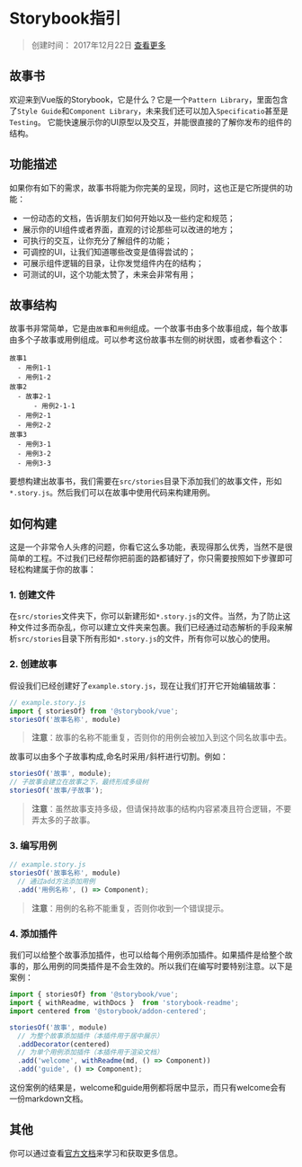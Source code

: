 Storybook指引
============

> 创建时间： 2017年12月22日 [查看更多](https://storybook.js.org "查阅Storybook相关资料")

## 故事书

欢迎来到Vue版的Storybook，它是什么？它是一个`Pattern Library`，里面包含了`Style Guide`和`Component Library`，未来我们还可以加入`Specificatio`甚至是`Testing`。
它能快速展示你的UI原型以及交互，并能很直接的了解你发布的组件的结构。

## 功能描述

如果你有如下的需求，故事书将能为你完美的呈现，同时，这也正是它所提供的功能：

- 一份动态的文档，告诉朋友们如何开始以及一些约定和规范；
- 展示你的UI组件或者界面，直观的讨论那些可以改进的地方；
- 可执行的交互，让你充分了解组件的功能；
- 可调控的UI，让我们知道哪些改变是值得尝试的；
- 可展示组件逻辑的目录，让你发觉组件内在的结构；
- 可测试的UI，这个功能太赞了，未来会非常有用；

## 故事结构

故事书非常简单，它是由`故事`和`用例`组成。一个故事书由多个故事组成，每个故事由多个子故事或用例组成。可以参考这份故事书左侧的树状图，或者参看这个：

```shell
故事1
  - 用例1-1
  - 用例1-2
故事2
  - 故事2-1
      - 用例2-1-1
  - 用例2-1
  - 用例2-2
故事3
  - 用例3-1
  - 用例3-2
  - 用例3-3
```

要想构建出故事书，我们需要在`src/stories`目录下添加我们的故事文件，形如`*.story.js`。然后我们可以在故事中使用代码来构建用例。 

## 如何构建

这是一个非常令人头疼的问题，你看它这么多功能，表现得那么优秀，当然不是很简单的工程。不过我们已经帮你把前面的路都铺好了，你只需要按照如下步骤即可轻松构建属于你的故事：

### 1. 创建文件

在`src/stories`文件夹下，你可以新建形如`*.story.js`的文件。当然，为了防止这种文件过多而杂乱，你可以建立文件夹来包裹。我们已经通过动态解析的手段来解析`src/stories`目录下所有形如`*.story.js`的文件，所有你可以放心的使用。

### 2. 创建故事

假设我们已经创建好了`example.story.js`，现在让我们打开它开始编辑故事：

```javascript
// example.story.js
import { storiesOf} from '@storybook/vue';
storiesOf('故事名称', module)
```

> **注意**：故事的名称不能重复，否则你的用例会被加入到这个同名故事中去。

故事可以由多个子故事构成,命名时采用`/`斜杆进行切割。例如：

```javascript
storiesOf('故事', module);
// 子故事会建立在故事之下，最终形成多级树
storiesOf('故事/子故事');
```

> **注意**：虽然故事支持多级，但请保持故事的结构内容紧凑且符合逻辑，不要弄太多的子故事。

### 3. 编写用例

```javascript
// example.story.js
storiesOf('故事名称', module)
  // 通过add方法添加用例
  .add('用例名称', () => Component);
```

> **注意**：用例的名称不能重复，否则你收到一个错误提示。

### 4. 添加插件

我们可以给整个故事添加插件，也可以给每个用例添加插件。如果插件是给整个故事的，那么用例的同类插件是不会生效的。所以我们在编写时要特别注意。以下是案例：

```javascript
import { storiesOf} from '@storybook/vue';
import { withReadme, withDocs }  from 'storybook-readme';
import centered from '@storybook/addon-centered';

storiesOf('故事', module)
  // 为整个故事添加插件（本插件用于居中展示）
  .addDecorator(centered)
  // 为单个用例添加插件（本插件用于渲染文档）
  .add('welcome', withReadme(md, () => Component))
  .add('guide', () => Component);
```

这份案例的结果是，welcome和guide用例都将居中显示，而只有welcome会有一份markdown文档。

## 其他

你可以通过查看[官方文档](https://storybook.js.org/ "Storybook官网")来学习和获取更多信息。